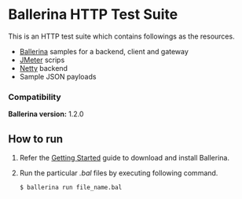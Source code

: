 # Ballerina HTTP Test Suite

This is an HTTP test suite which contains followings as the resources.
- [Ballerina](https://ballerina.io) samples for a backend, client and gateway
- [JMeter](https://jmeter.apache.org/) scrips
- [Netty](https://netty.io/) backend
- Sample JSON payloads

### Compatibility

**Ballerina version:** 1.2.0

## How to run

1. Refer the [Getting Started](https://ballerina.io/learn/getting-started/) guide to download and install Ballerina.

2. Run the particular *.bal* files by executing following command.

    `$ ballerina run file_name.bal`
    
